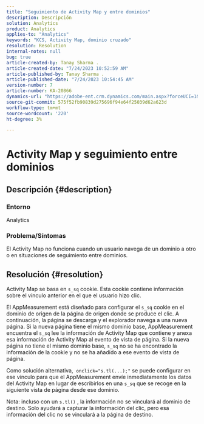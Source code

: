 ```yaml
---
title: "Seguimiento de Activity Map y entre dominios"
description: Descripción
solution: Analytics
product: Analytics
applies-to: "Analytics"
keywords: "KCS, Activity Map, dominio cruzado"
resolution: Resolution
internal-notes: null
bug: true
article-created-by: Tanay Sharma .
article-created-date: "7/24/2023 10:52:59 AM"
article-published-by: Tanay Sharma .
article-published-date: "7/24/2023 10:54:45 AM"
version-number: 7
article-number: KA-20866
dynamics-url: "https://adobe-ent.crm.dynamics.com/main.aspx?forceUCI=1&pagetype=entityrecord&etn=knowledgearticle&id=82ae1840-102a-ee11-bdf4-6045bd006239"
source-git-commit: 575f52fb90839d275696f94e64f25039d62a623d
workflow-type: tm+mt
source-wordcount: '220'
ht-degree: 3%

---
```


# Activity Map y seguimiento entre dominios

## Descripción {#description}


### Entorno

Analytics

### Problema/Síntomas

El Activity Map no funciona cuando un usuario navega de un dominio a otro o en situaciones de seguimiento entre dominios.


## Resolución {#resolution}


Activity Map se basa en `s_sq` cookie. Esta cookie contiene información sobre el vínculo anterior en el que el usuario hizo clic.

El AppMeasurement está diseñado para configurar el `s_sq` cookie en el dominio de origen de la página de origen donde se produce el clic. A continuación, la página se descarga y el explorador navega a una nueva página. Si la nueva página tiene el mismo dominio base, AppMeasurement encuentra el `s_sq` lee la información de Activity Map que contiene y anexa esa información de Activity Map al evento de vista de página. Si la nueva página no tiene el mismo dominio base, `s_sq` no se ha encontrado la información de la cookie y no se ha añadido a ese evento de vista de página.

Como solución alternativa,  `onclick="s.tl(...);"` se puede configurar en ese vínculo para que el AppMeasurement envíe inmediatamente los datos del Activity Map en lugar de escribirlos en una `s_sq` que se recoge en la siguiente vista de página desde ese dominio.



Nota: incluso con un `s.tl()` , la información no se vinculará al dominio de destino. Solo ayudará a capturar la información del clic, pero esa información del clic no se vinculará a la página de destino.




